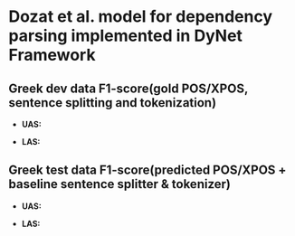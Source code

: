# Dozat et al. model for dependency parsing implemented in DyNet Framework

## Greek dev data F1-score(gold POS/XPOS, sentence splitting and tokenization)

- **UAS:**

- **LAS:**


## Greek test data F1-score(predicted POS/XPOS + baseline sentence splitter & tokenizer)

- **UAS:** 

- **LAS:**
